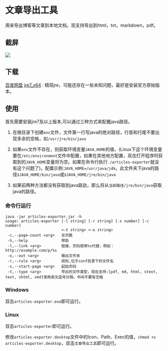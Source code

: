# 文章导出工具

用来导出博客等文章到本地文档，现支持导出到html，txt，markdown，pdf。

## 截屏

![](http://fh-1.qiniudn.com/ae_v0.1.0_ui.png)

## 下载

[百度网盘](http://pan.baidu.com/s/1kTooFD9)
[jre7_x64](http://pan.baidu.com/s/1eQ8HG8E) : 精简jre，可能还存在一些未知问题，最好是安装官方原始版本。

## 使用

首先需要安装jre7及以上版本,可以通过三种方式来配置java路径。

1. 在根目录下创建`env`文件，文件第一行写java的绝对路径，行首和行尾不要出现多余的空格，如`/usr/jre/bin/java`

2. 如果`env`文件不存在，则获取环境变量`JAVA_HOME`的值，(Linux下这个环境变量要在`/etc/environment`文件中配置，如果在其他地方配置，双击打开程序时获取到的`JAVA_HOME`变量将为空。如果在命令行执行`./articles-exporter`就没有这个问题了)。配置示例:`JAVA_HOME=/usr/java/jdk`。此文件夹下java的路径`$JAVA_HOME/bin/java`或`$JAVA_HOME/jre/bin/java`

3. 如果前两种方法都没有获取到java路劲，那么将从`当前路径/jre/bin/java`获取java的路径。

### 命令行运行

```
java -jar articles-exporter.jar -h
usage: articles-exporter [-l string] [-r string] [-s number] [-c number]
                         <-t string> <-o string>
 -c,--page-count <arg>   总页数
 -h,--help               帮助
 -l,--link <arg>         链接，页码使用%s代替，例如：http://example.com/p/%s
 -o,--out <arg>          输出文件夹
 -r,--rule <arg>         规则,位于conf目录下的文件名
 -s,--start-page <arg>   起始页码
 -t,--type <arg>         导出的文件类型，现在支持:[pdf, md, html, stext, text, shtml, smd]使用英文逗号分隔，中间不要有空格
```

### Windows

双击`articles-exporter.exe`即可运行。

### Linux

双击`articles-exporter`即可运行。

修改`articles-exporter.desktop`文件中的Icon、Path、Exec的值，`chmod +x articles-exporter.desktop`，双击`文章导出工具`即可运行。
